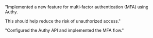"Implemented a new feature for multi-factor authentication (MFA) using Authy.

This should help reduce the risk of unauthorized access."

"Configured the Authy API and implemented the MFA flow."